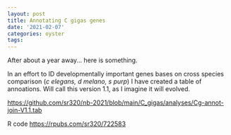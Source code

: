 ```yaml
---
layout: post
title: Annotating C gigas genes
date: '2021-02-07'
categories: oyster
tags: 
---
```


After about a year away... here is something.

In an effort to ID developmentally important genes bases on cross species comparison (_c elegans, d melano, s purp_) I have created a table of annoations. Will call this version 1.1, as I imagine it will evolved. 

https://github.com/sr320/nb-2021/blob/main/C_gigas/analyses/Cg-annot-join-V1.1.tab


R code https://rpubs.com/sr320/722583

